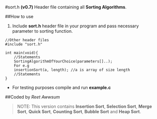 #sort.h **(v0.7)**
Header file containing all **Sorting Algorithms**.

##How to use
1. Include **sort.h** header file in your program and pass necessary parameter to sorting function.
```
//Other header files
#include "sort.h"

int main(void){
    //Statements
    SortingAlgorithmOfYourChoice(parameters[]..);
    For e.g
    insertionSort(a, length); //a is array of size length
    //Statements
}
```
* For testing purposes compile and run **example.c**

##Coded by *Reet Awwsum*
>NOTE: This version contains **Insertion Sort**, **Selection Sort**, **Merge Sort**, **Quick Sort**, **Counting Sort**, **Bubble Sort** and **Heap Sort**.

